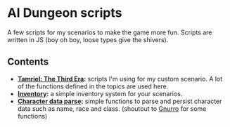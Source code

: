 # AI Dungeon scripts
A few scripts for my scenarios to make the game more fun. Scripts are written in JS (boy oh boy, loose types give the shivers).

## Contents
* **[Tamriel: The Third Era](tamriel/):** scripts I'm using for my custom scenario. A lot of the functions defined in the topics are used here.
* **[Inventory](inventory/):** a simple inventory system for your scenarios.
* **[Character data parse](character_data_parse/):** simple functions to parse and persist character data such as name, race and class. (shoutout to [Gnurro](https://github.com/Gnurro/AIDscripts) for some functions)
